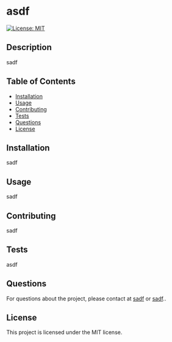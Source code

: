 # asdf

[![License: MIT](https://img.shields.io/badge/License-MIT-yellow.svg)](https://opensource.org/licenses/MIT)

## Description

sadf

## Table of Contents

* [Installation](#installation)
* [Usage](#usage)
* [Contributing](#contributing)
* [Tests](#tests)
* [Questions](#questions)
* [License](#license)

## Installation

sadf

## Usage

sadf

## Contributing

sadf

## Tests

asdf

## Questions

For questions about the project, please contact at [sadf](https://github.com/sadf) or <a href="mailto:sadf">sadf</a>..
## License

This project is licensed under the MIT license.
